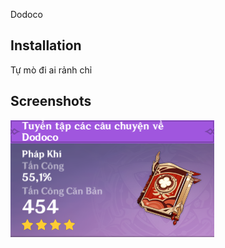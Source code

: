 Dodoco
## Installation

Tự mò đi ai rảnh chỉ

    
## Screenshots

![App Screenshot](https://github.com/Waltz1809/GenshinModdingImpactVN-Asset/blob/main/VuKhi/PhapKhi/4Sao/CauChuyenDodoco/Dodoco.png)


